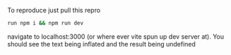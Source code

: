 To reproduce just pull this repro

```bash
run npm i && npm run dev
```

navigate to localhost:3000 (or where ever vite spun up dev server at). You should see the text being inflated and the result being undefined
